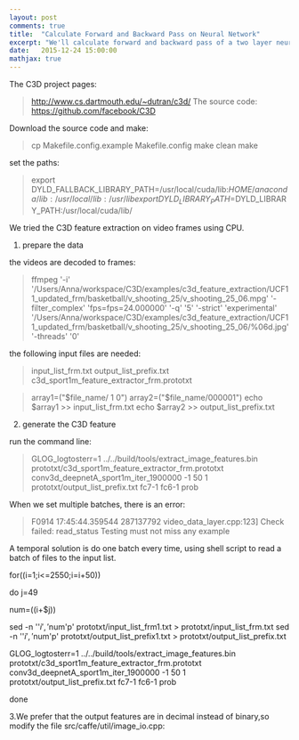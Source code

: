 ```yaml
---
layout: post
comments: true
title:  "Calculate Forward and Backward Pass on Neural Network"
excerpt: "We'll calculate forward and backward pass of a two layer neural network"
date:   2015-12-24 15:00:00
mathjax: true
---
```


The C3D project pages:
> http://www.cs.dartmouth.edu/~dutran/c3d/
The source code:
> https://github.com/facebook/C3D

Download the source code and make:
>cp Makefile.config.example Makefile.config
>make clean
>make

set the paths:
>export DYLD_FALLBACK_LIBRARY_PATH=/usr/local/cuda/lib:$HOME/anaconda/lib:/usr/local/lib:/usr/lib
>export DYLD_LIBRARY_PATH=$DYLD_LIBRARY_PATH:/usr/local/cuda/lib/

We tried the C3D feature extraction on video frames using CPU.
1. prepare the data

the videos are decoded to frames:

>ffmpeg '-i' '/Users/Anna/workspace/C3D/examples/c3d_feature_extraction/UCF11_updated_frm/basketball/v_shooting_25/v_shooting_25_06.mpg' '-filter_complex' 'fps=fps=24.000000' '-q' '5' '-strict' 'experimental' '/Users/Anna/workspace/C3D/examples/c3d_feature_extraction/UCF11_updated_frm/basketball/v_shooting_25/v_shooting_25_06/%06d.jpg' '-threads' '0'

the following input files are needed:
>input_list_frm.txt
>output_list_prefix.txt
>c3d_sport1m_feature_extractor_frm.prototxt


  > array1=("$file_name/ 1 0")
  > array2=("$file_name/000001")
  > echo $array1 >> input_list_frm.txt
  > echo $array2 >> output_list_prefix.txt

2. generate the C3D feature

run the command line:

>GLOG_logtosterr=1 ../../build/tools/extract_image_features.bin prototxt/c3d_sport1m_feature_extractor_frm.prototxt conv3d_deepnetA_sport1m_iter_1900000 -1 50 1 prototxt/output_list_prefix.txt fc7-1 fc6-1 prob

When we set multiple batches, there is an error:


>F0914 17:45:44.359544 287137792 video_data_layer.cpp:123] Check failed: read_status Testing must not miss any example

A temporal solution is do one batch every time, using shell script to read a batch of files to the input list.


for((i=1;i<=2550;i=i+50))

do j=49

   num=$(($i+$j))

   sed -n ''$i','$num'p' prototxt/input_list_frm1.txt > prototxt/input_list_frm.txt
   sed -n ''$i','$num'p' prototxt/output_list_prefix1.txt > prototxt/output_list_prefix.txt

   GLOG_logtosterr=1 ../../build/tools/extract_image_features.bin prototxt/c3d_sport1m_feature_extractor_frm.prototxt conv3d_deepnetA_sport1m_iter_1900000 -1 50 1 prototxt/output_list_prefix.txt fc7-1 fc6-1 prob

done

3.We prefer that the output features are in decimal instead of binary,so modify the file src/caffe/util/image_io.cpp:

#





